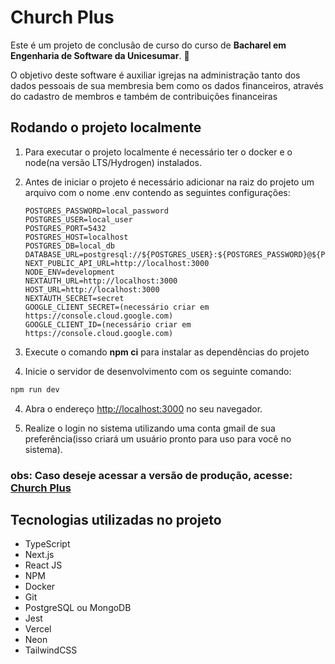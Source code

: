 # Church Plus

Este é um projeto de conclusão de curso do curso de **Bacharel em Engenharia de Software da Unicesumar**. 🚀

O objetivo deste software é auxiliar igrejas na administração tanto dos dados pessoais de sua membresia bem como os dados financeiros, através do cadastro de membros e também de contribuições financeiras

## Rodando o projeto localmente

1. Para executar o projeto localmente é necessário ter o docker e o node(na versão LTS/Hydrogen) instalados.

2. Antes de iniciar o projeto é necessário adicionar na raiz do projeto um arquivo com o nome .env contendo as seguintes configurações:

   ```
   POSTGRES_PASSWORD=local_password
   POSTGRES_USER=local_user
   POSTGRES_PORT=5432
   POSTGRES_HOST=localhost
   POSTGRES_DB=local_db
   DATABASE_URL=postgresql://${POSTGRES_USER}:${POSTGRES_PASSWORD}@${POSTGRES_HOST}:${POSTGRES_PORT}/${POSTGRES_DB}
   NEXT_PUBLIC_API_URL=http://localhost:3000
   NODE_ENV=development
   NEXTAUTH_URL=http://localhost:3000
   HOST_URL=http://localhost:3000
   NEXTAUTH_SECRET=secret
   GOOGLE_CLIENT_SECRET=(necessário criar em https://console.cloud.google.com)
   GOOGLE_CLIENT_ID=(necessário criar em https://console.cloud.google.com)
   ```

3. Execute o comando **npm ci** para instalar as dependências do projeto

4. Inicie o servidor de desenvolvimento com os seguinte comando:

```bash
npm run dev
```

4. Abra o endereço [http://localhost:3000](http://localhost:3000) no seu navegador.

5. Realize o login no sistema utilizando uma conta gmail de sua preferência(isso criará um usuário pronto para uso para você no sistema).

### obs: Caso deseje acessar a versão de produção, acesse: [Church Plus](https://church-plus.vercel.app)

## Tecnologias utilizadas no projeto

- TypeScript
- Next.js
- React JS
- NPM
- Docker
- Git
- PostgreSQL ou MongoDB
- Jest
- Vercel
- Neon
- TailwindCSS
